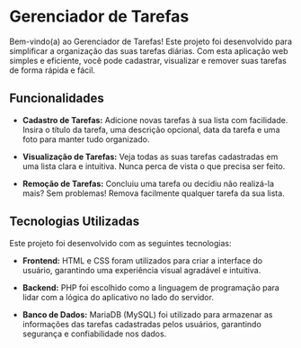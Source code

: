 # Gerenciador de Tarefas

Bem-vindo(a) ao Gerenciador de Tarefas! Este projeto foi desenvolvido para simplificar a organização das suas tarefas diárias. Com esta aplicação web simples e eficiente, você pode cadastrar, visualizar e remover suas tarefas de forma rápida e fácil.

## Funcionalidades

- **Cadastro de Tarefas:** Adicione novas tarefas à sua lista com facilidade. Insira o título da tarefa, uma descrição opcional, data da tarefa e uma foto para manter tudo organizado.

- **Visualização de Tarefas:** Veja todas as suas tarefas cadastradas em uma lista clara e intuitiva. Nunca perca de vista o que precisa ser feito.

- **Remoção de Tarefas:** Concluiu uma tarefa ou decidiu não realizá-la mais? Sem problemas! Remova facilmente qualquer tarefa da sua lista.

## Tecnologias Utilizadas

Este projeto foi desenvolvido com as seguintes tecnologias:

- **Frontend:** HTML e CSS foram utilizados para criar a interface do usuário, garantindo uma experiência visual agradável e intuitiva.

- **Backend:** PHP foi escolhido como a linguagem de programação para lidar com a lógica do aplicativo no lado do servidor.

- **Banco de Dados:** MariaDB (MySQL) foi utilizado para armazenar as informações das tarefas cadastradas pelos usuários, garantindo segurança e confiabilidade nos dados.